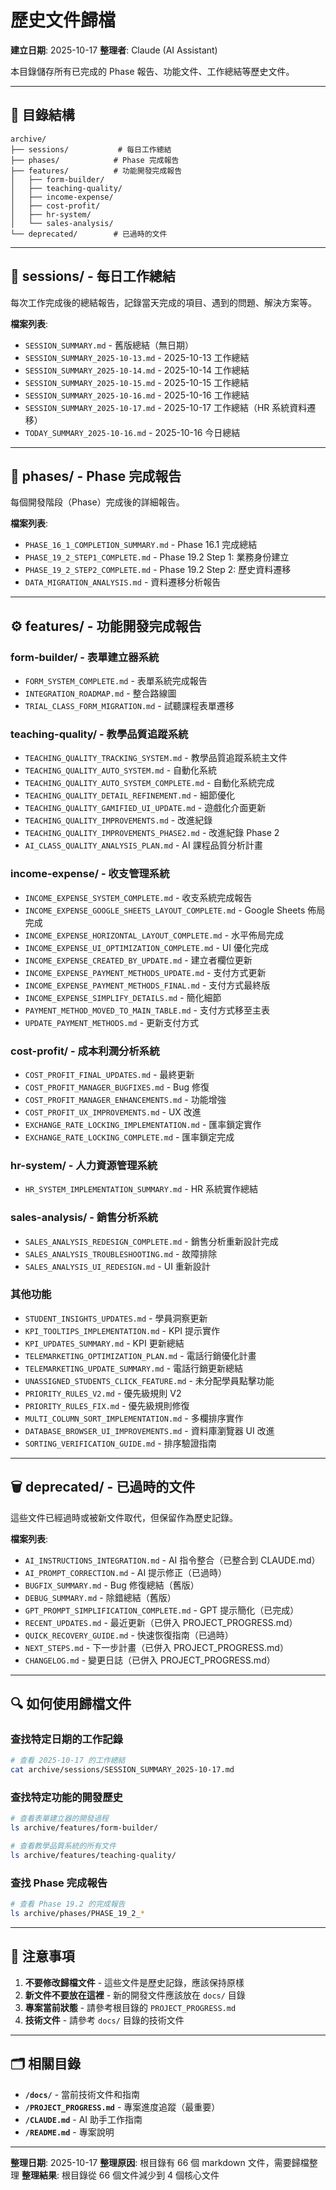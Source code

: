 # 歷史文件歸檔

**建立日期**: 2025-10-17
**整理者**: Claude (AI Assistant)

本目錄儲存所有已完成的 Phase 報告、功能文件、工作總結等歷史文件。

---

## 📁 目錄結構

```
archive/
├── sessions/           # 每日工作總結
├── phases/            # Phase 完成報告
├── features/          # 功能開發完成報告
│   ├── form-builder/
│   ├── teaching-quality/
│   ├── income-expense/
│   ├── cost-profit/
│   ├── hr-system/
│   └── sales-analysis/
└── deprecated/        # 已過時的文件
```

---

## 📝 sessions/ - 每日工作總結

每次工作完成後的總結報告，記錄當天完成的項目、遇到的問題、解決方案等。

**檔案列表**:
- `SESSION_SUMMARY.md` - 舊版總結（無日期）
- `SESSION_SUMMARY_2025-10-13.md` - 2025-10-13 工作總結
- `SESSION_SUMMARY_2025-10-14.md` - 2025-10-14 工作總結
- `SESSION_SUMMARY_2025-10-15.md` - 2025-10-15 工作總結
- `SESSION_SUMMARY_2025-10-16.md` - 2025-10-16 工作總結
- `SESSION_SUMMARY_2025-10-17.md` - 2025-10-17 工作總結（HR 系統資料遷移）
- `TODAY_SUMMARY_2025-10-16.md` - 2025-10-16 今日總結

---

## 🎯 phases/ - Phase 完成報告

每個開發階段（Phase）完成後的詳細報告。

**檔案列表**:
- `PHASE_16_1_COMPLETION_SUMMARY.md` - Phase 16.1 完成總結
- `PHASE_19_2_STEP1_COMPLETE.md` - Phase 19.2 Step 1: 業務身份建立
- `PHASE_19_2_STEP2_COMPLETE.md` - Phase 19.2 Step 2: 歷史資料遷移
- `DATA_MIGRATION_ANALYSIS.md` - 資料遷移分析報告

---

## ⚙️ features/ - 功能開發完成報告

### form-builder/ - 表單建立器系統
- `FORM_SYSTEM_COMPLETE.md` - 表單系統完成報告
- `INTEGRATION_ROADMAP.md` - 整合路線圖
- `TRIAL_CLASS_FORM_MIGRATION.md` - 試聽課程表單遷移

### teaching-quality/ - 教學品質追蹤系統
- `TEACHING_QUALITY_TRACKING_SYSTEM.md` - 教學品質追蹤系統主文件
- `TEACHING_QUALITY_AUTO_SYSTEM.md` - 自動化系統
- `TEACHING_QUALITY_AUTO_SYSTEM_COMPLETE.md` - 自動化系統完成
- `TEACHING_QUALITY_DETAIL_REFINEMENT.md` - 細節優化
- `TEACHING_QUALITY_GAMIFIED_UI_UPDATE.md` - 遊戲化介面更新
- `TEACHING_QUALITY_IMPROVEMENTS.md` - 改進紀錄
- `TEACHING_QUALITY_IMPROVEMENTS_PHASE2.md` - 改進紀錄 Phase 2
- `AI_CLASS_QUALITY_ANALYSIS_PLAN.md` - AI 課程品質分析計畫

### income-expense/ - 收支管理系統
- `INCOME_EXPENSE_SYSTEM_COMPLETE.md` - 收支系統完成報告
- `INCOME_EXPENSE_GOOGLE_SHEETS_LAYOUT_COMPLETE.md` - Google Sheets 佈局完成
- `INCOME_EXPENSE_HORIZONTAL_LAYOUT_COMPLETE.md` - 水平佈局完成
- `INCOME_EXPENSE_UI_OPTIMIZATION_COMPLETE.md` - UI 優化完成
- `INCOME_EXPENSE_CREATED_BY_UPDATE.md` - 建立者欄位更新
- `INCOME_EXPENSE_PAYMENT_METHODS_UPDATE.md` - 支付方式更新
- `INCOME_EXPENSE_PAYMENT_METHODS_FINAL.md` - 支付方式最終版
- `INCOME_EXPENSE_SIMPLIFY_DETAILS.md` - 簡化細節
- `PAYMENT_METHOD_MOVED_TO_MAIN_TABLE.md` - 支付方式移至主表
- `UPDATE_PAYMENT_METHODS.md` - 更新支付方式

### cost-profit/ - 成本利潤分析系統
- `COST_PROFIT_FINAL_UPDATES.md` - 最終更新
- `COST_PROFIT_MANAGER_BUGFIXES.md` - Bug 修復
- `COST_PROFIT_MANAGER_ENHANCEMENTS.md` - 功能增強
- `COST_PROFIT_UX_IMPROVEMENTS.md` - UX 改進
- `EXCHANGE_RATE_LOCKING_IMPLEMENTATION.md` - 匯率鎖定實作
- `EXCHANGE_RATE_LOCKING_COMPLETE.md` - 匯率鎖定完成

### hr-system/ - 人力資源管理系統
- `HR_SYSTEM_IMPLEMENTATION_SUMMARY.md` - HR 系統實作總結

### sales-analysis/ - 銷售分析系統
- `SALES_ANALYSIS_REDESIGN_COMPLETE.md` - 銷售分析重新設計完成
- `SALES_ANALYSIS_TROUBLESHOOTING.md` - 故障排除
- `SALES_ANALYSIS_UI_REDESIGN.md` - UI 重新設計

### 其他功能
- `STUDENT_INSIGHTS_UPDATES.md` - 學員洞察更新
- `KPI_TOOLTIPS_IMPLEMENTATION.md` - KPI 提示實作
- `KPI_UPDATES_SUMMARY.md` - KPI 更新總結
- `TELEMARKETING_OPTIMIZATION_PLAN.md` - 電話行銷優化計畫
- `TELEMARKETING_UPDATE_SUMMARY.md` - 電話行銷更新總結
- `UNASSIGNED_STUDENTS_CLICK_FEATURE.md` - 未分配學員點擊功能
- `PRIORITY_RULES_V2.md` - 優先級規則 V2
- `PRIORITY_RULES_FIX.md` - 優先級規則修復
- `MULTI_COLUMN_SORT_IMPLEMENTATION.md` - 多欄排序實作
- `DATABASE_BROWSER_UI_IMPROVEMENTS.md` - 資料庫瀏覽器 UI 改進
- `SORTING_VERIFICATION_GUIDE.md` - 排序驗證指南

---

## 🗑️ deprecated/ - 已過時的文件

這些文件已經過時或被新文件取代，但保留作為歷史記錄。

**檔案列表**:
- `AI_INSTRUCTIONS_INTEGRATION.md` - AI 指令整合（已整合到 CLAUDE.md）
- `AI_PROMPT_CORRECTION.md` - AI 提示修正（已過時）
- `BUGFIX_SUMMARY.md` - Bug 修復總結（舊版）
- `DEBUG_SUMMARY.md` - 除錯總結（舊版）
- `GPT_PROMPT_SIMPLIFICATION_COMPLETE.md` - GPT 提示簡化（已完成）
- `RECENT_UPDATES.md` - 最近更新（已併入 PROJECT_PROGRESS.md）
- `QUICK_RECOVERY_GUIDE.md` - 快速恢復指南（已過時）
- `NEXT_STEPS.md` - 下一步計畫（已併入 PROJECT_PROGRESS.md）
- `CHANGELOG.md` - 變更日誌（已併入 PROJECT_PROGRESS.md）

---

## 🔍 如何使用歸檔文件

### 查找特定日期的工作記錄
```bash
# 查看 2025-10-17 的工作總結
cat archive/sessions/SESSION_SUMMARY_2025-10-17.md
```

### 查找特定功能的開發歷史
```bash
# 查看表單建立器的開發過程
ls archive/features/form-builder/

# 查看教學品質系統的所有文件
ls archive/features/teaching-quality/
```

### 查找 Phase 完成報告
```bash
# 查看 Phase 19.2 的完成報告
ls archive/phases/PHASE_19_2_*
```

---

## 📌 注意事項

1. **不要修改歸檔文件** - 這些文件是歷史記錄，應該保持原樣
2. **新文件不要放在這裡** - 新的開發文件應該放在 `docs/` 目錄
3. **專案當前狀態** - 請參考根目錄的 `PROJECT_PROGRESS.md`
4. **技術文件** - 請參考 `docs/` 目錄的技術文件

---

## 🗂️ 相關目錄

- **`/docs/`** - 當前技術文件和指南
- **`/PROJECT_PROGRESS.md`** - 專案進度追蹤（最重要）
- **`/CLAUDE.md`** - AI 助手工作指南
- **`/README.md`** - 專案說明

---

**整理日期**: 2025-10-17
**整理原因**: 根目錄有 66 個 markdown 文件，需要歸檔整理
**整理結果**: 根目錄從 66 個文件減少到 4 個核心文件
